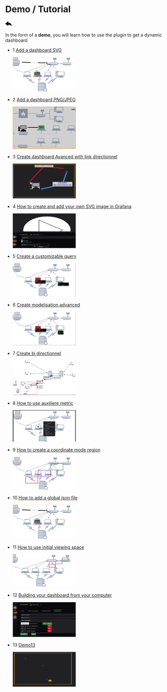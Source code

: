 # Demo / Tutorial
 
[![](../../screenshots/other/Go-back.png)](../../README.md)
 
In the form of a **demo**, you will learn how to use the plugin to get a dynamic dashboard


- 1 [Add a dashboard SVG](tutorial01.md)

    [![demo1](../../screenshots/demo/demo01.png)](tutorial01.md)

- 2 [Add a dashboard PNG/JPEG](tutorial02.md)

    [![demo2](../../screenshots/demo/demo02.png)](tutorial02.md)
    
- 3 [Create dashboard Avanced with link directionnel](tutorial03.md)

    [![demo3](../../screenshots/demo/demo03.png)](tutorial03.md)

- 4 [How to create and add your own SVG image in Grafana](tutorial04.md)

    [![demo4](../../screenshots/demo/demo04.png)](tutorial04.md)

- 5 [Create a customizable query](tutorial05.md)

    [![demo5](../../screenshots/demo/demo05.png)](tutorial05.md)

- 6 [Create modelisation advanced](tutorial06.md)

    [![demo6](../../screenshots/demo/demo06.png)](tutorial06.md)

- 7 [Create bi directionnel](tutorial07.md)

    [![demo7](../../screenshots/demo/demo07.png)](tutorial07.md)

- 8 [How to use auxiliere metric](tutorial08.md)

    [![demo8](../../screenshots/demo/demo08.png)](tutorial08.md)

- 9 [How to create a coordinate mode region](tutorial09.md)

    [![demo9](../../screenshots/demo/demo09.png)](tutorial09.md)

- 10 [How to add a global json file ](tutorial10.md)

    [![demo10](../../screenshots/demo/demo01.png)](tutorial10.md)

- 11 [How to use initial viewing space](tutorial11.md)

    [![demo11](../../screenshots/demo/demo11.png)](tutorial11.md)

- 12 [Building your dashboard from your computer](tutorial12.md)

    [![demo12](../../screenshots/demo/demo12.png)](tutorial12.md)

- 13 [Demo13](tutorial13.md)

    [![demo13](../../screenshots/demo/demo13.png)](tutorial13.md)

